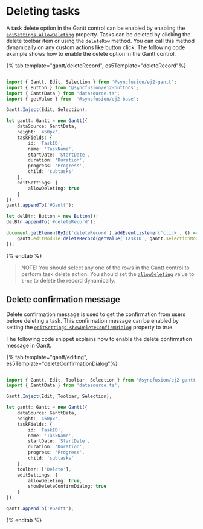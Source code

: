 # Deleting tasks

A task delete option in the Gantt control can be enabled by enabling the [`ediSettings.allowDeleting`](../api/gantt/editSettings/#allowdeleting) property. Tasks can be deleted by clicking the delete toolbar item or using the `deleteRow` method. You can call this method dynamically on any custom actions like button click. The following code example shows how to enable the delete option in the Gantt control.

{% tab template="gantt/deleteRecord", es5Template="deleteRecord"%}

```typescript

import { Gantt, Edit, Selection } from '@syncfusion/ej2-gantt';
import { Button } from '@syncfusion/ej2-buttons';
import { GanttData } from 'datasource.ts';
import { getValue } from  '@syncfusion/ej2-base';

Gantt.Inject(Edit, Selection);

let gantt: Gantt = new Gantt({
    dataSource: GanttData,
    height: '450px',
    taskFields: {
        id: 'TaskID',
        name: 'TaskName',
        startDate: 'StartDate',
        duration: 'Duration',
        progress: 'Progress',
        child: 'subtasks'
    },
    editSettings: {
        allowDeleting: true
    }
});
gantt.appendTo('#Gantt');

let delBtn: Button = new Button();
delBtn.appendTo('#deleteRecord');

document.getElementById('deleteRecord').addEventListener('click', () => {
    gantt.editModule.deleteRecord(getValue('TaskID', gantt.selectionModule.getSelectedRecords()[0]));
});

```

{% endtab %}

> NOTE: You should select any one of the rows in the Gantt control to perform task delete action.
> You should set the [`allowDeleting`](../api/gantt/editSettings/#allowdeleting) value to `true` to delete the record dynamically.

## Delete confirmation message

Delete confirmation message is used to get the confirmation from users before deleting a task. This confirmation message can be enabled by setting the [`editSettings.showDeleteConfirmDialog`](../api/gantt/editSettings/#showdeleteconfirmdialog) property to true.

The following code snippet explains how to enable the delete confirmation message in Gantt.

{% tab template="gantt/editing", es5Template="deleteConfirmationDialog"%}

```typescript

import { Gantt, Edit, Toolbar, Selection } from '@syncfusion/ej2-gantt';
import { GanttData } from 'datasource.ts';

Gantt.Inject(Edit, Toolbar, Selection);

let gantt: Gantt = new Gantt({
    dataSource: GanttData,
    height: '450px',
    taskFields: {
        id: 'TaskID',
        name: 'TaskName',
        startDate: 'StartDate',
        duration: 'Duration',
        progress: 'Progress',
        child: 'subtasks'
    },
    toolbar: ['Delete'],
    editSettings: {
        allowDeleting: true,
        showDeleteConfirmDialog: true
    }
});

gantt.appendTo('#Gantt');

```

{% endtab %}